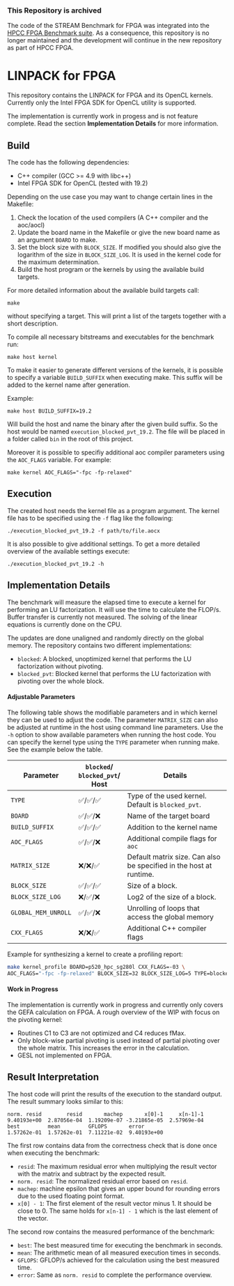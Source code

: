 ### This Repository is archived

The code of the STREAM Benchmark for FPGA was integrated into the [HPCC FPGA Benchmark suite](https://github.com/pc2/HPCC_FPGA).
As a consequence, this repository is no longer maintained and the development will continue in the new repository as part of HPCC FPGA.

# LINPACK for FPGA

This repository contains the LINPACK for FPGA and its OpenCL kernels.
Currently only the  Intel FPGA SDK for OpenCL utility is supported.

The implementation is currently work in progess and is not feature complete.
Read the section **Implementation Details** for more information.


## Build

The code has the following dependencies:

- C++ compiler (GCC >= 4.9 with libc++)
- Intel FPGA SDK for OpenCL (tested with 19.2)

Depending on the use case you may want to change certain lines in the
Makefile:

1. Check the location of the used compilers (A C++ compiler and the aoc/aocl)
2. Update the board name in the Makefile or give the new board name as an
   argument `BOARD` to make.
3. Set the block size with `BLOCK_SIZE`. If modified you should also give the
   logarithm of the size in `BLOCK_SIZE_LOG`. It is used in the kernel code
   for the maximum determination.
4. Build the host program or the kernels by using the available build targets.

For more detailed information about the available build targets call:

    make

without specifying a target.
This will print a list of the targets together with a short description.

To compile all necessary bitstreams and executables for the benchmark run:

    make host kernel

To make it easier to generate different versions of the kernels, it
is possible to specify a variable `BUILD_SUFFIX` when executing make.
This suffix will be added to the kernel name after generation.

Example:

	make host BUILD_SUFFIX=19.2

Will build the host and name the binary after the given build suffix.
So the host would be named `execution_blocked_pvt_19.2`.
The file will be placed in a folder called `bin` in the root of this project.

Moreover it is possible to specifiy additional aoc compiler parameters using the
`AOC_FLAGS` variable.
For example:

    make kernel AOC_FLAGS="-fpc -fp-relaxed"

## Execution

The created host needs the kernel file as a program argument.
The kernel file has to be specified using the `-f` flag like the following:

    ./execution_blocked_pvt_19.2 -f path/to/file.aocx

It is also possible to give additional settings. To get a more detailed overview
of the available settings execute:

    ./execution_blocked_pvt_19.2 -h

## Implementation Details

The benchmark will measure the elapsed time to execute a kernel for performing
an LU factorization.
It will use the time to calculate the FLOP/s.
Buffer transfer is currently not measured.
The solving of the linear equations is currently done on the CPU.

The updates are done unaligned and randomly directly on the global memory.
The repository contains two different implementations:
- `blocked`: A blocked, unoptimized kernel that performs the LU factorization
   without pivoting.
- `blocked_pvt`: Blocked kernel that performs the LU factorization with pivoting
   over the whole block.

#### Adjustable Parameters

The following table shows the modifiable parameters and in which kernel they
can be used to adjust the code.
The parameter `MATRIX_SIZE` can also be adjusted at
runtime in the host using command line parameters.
Use the `-h` option to show available parameters when running the host code.
You can specify the kernel type using the `TYPE` parameter when running make.
See the example below the table.

| Parameter         | `blocked`/<br>`blocked_pvt`/<br>Host      | Details                                  |
|------------------ | ------------------------------------------------------ | ---------------------------------------- |
| `TYPE`           |:white_check_mark:/:white_check_mark:/:white_check_mark:     |   Type of the used kernel. Default is `blocked_pvt`.  |
| `BOARD`           |:white_check_mark:/:white_check_mark:/:x:     |   Name of the target board               |
| `BUILD_SUFFIX`    |:white_check_mark:/:white_check_mark:/:white_check_mark:| Addition to the kernel name              |
| `AOC_FLAGS`       |:white_check_mark:/:white_check_mark:/:x:               | Additional compile flags for `aoc`       |
| `MATRIX_SIZE` |:x:/:x:/:white_check_mark:                              | Default matrix size. Can also be specified in the host at runtime.   |
| `BLOCK_SIZE`    |:white_check_mark:/:white_check_mark:/:white_check_mark:             | Size of a block.  |
| `BLOCK_SIZE_LOG`    |:x:/:white_check_mark:/:x:             | Log2 of the size of a block.  |
| `GLOBAL_MEM_UNROLL`|:white_check_mark:/:white_check_mark:/:x:              | Unrolling of loops that access the global memory |
| `CXX_FLAGS`       |:x:/:x:/:white_check_mark:                              | Additional C++ compiler flags            |

Example for synthesizing a kernel to create a profiling report:

```bash
make kernel_profile BOARD=p520_hpc_sg280l CXX_FLAGS=-03 \
AOC_FLAGS="-fpc -fp-relaxed" BLOCK_SIZE=32 BLOCK_SIZE_LOG=5 TYPE=blocked_pvt
```

#### Work in Progress

The implementation is currently work in progress and currently only covers the
GEFA calculation on FPGA.
A rough overview of the WIP with focus on the pivoting kernel:

- Routines C1 to C3 are not optimized and C4 reduces fMax.
- Only block-wise partial pivoting is used instead of partial pivoting over
  the whole matrix. This increases the error in the calculation.
- GESL not implemented on FPGA.


## Result Interpretation

The host code will print the results of the execution to the standard output.
The result  summary looks similar to this:

    norm. resid        resid       machep       x[0]-1     x[n-1]-1
    9.40193e+00  2.87056e-04  1.19209e-07 -3.21865e-05  2.57969e-04
    best         mean         GFLOPS       error
    1.57262e-01  1.57262e-01  7.11221e-02  9.40193e+00

The first row contains data from the correctness check that is done once when
executing the benchmark:
- `resid`: The maximum residual error when multiplying the result vector with
   the matrix and subtract by the expected result.
- `norm. resid`: The normalized residual error based on `resid`.
- `machep`: machine epsilon that gives an upper bound for rounding errors due
   to the used floating point format.
- `x[0] - 1`: The first element of the result vector minus 1. It should be
   close to 0. The same holds for `x[n-1] - 1` which is the last element of the
   vector.

The second row contains the measured performance of the benchmark:
- `best`: The best measured time for executing the benchmark in seconds.
- `mean`: The arithmetic mean of all measured execution times in seconds.
- `GFLOPS`: GFLOP/s achieved for the calculation using the best measured time.
- `error`: Same as `norm. resid` to complete the performance overview.
